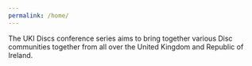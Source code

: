 ```yaml
---
permalink: /home/
---
```


The UKI Discs conference series aims to bring together various Disc communities together from all over the United Kingdom and Republic of Ireland.
